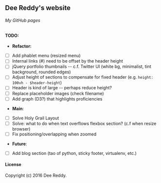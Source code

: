 ## Dee Reddy's website
###### My GitHub pages


#### TODO:
- **Refactor:**
+ [ ] Add phablet menu (resized menu)
+ [ ] Internal links (#) need to be offset by the header height
+ [ ] jQuery portfolio thumbnails -- c.f. Twitter UI (white bg, minimalist, tint background, rounded edges)
+ [ ] Adjust height of sections to compensate for fixed header (e.g. `height: 100vh - $header-height`)
+ [ ] Header is kind of large -- perhaps reduce height?
+ [ ] Replace placeholder images (check filename)
+ [ ] Add graph (D3?) that highlights proficiencies

- **Main**:
+ [ ] Solve Holy Grail Layout
+ [ ] Solve: what to do when text overflows flexbox section? (c.f when resize browser)
+ [ ] Fix positioning/overlapping when zoomed

- **Future**:
+ [ ] Add blog section (tao of python, sticky footer, virtualenv, etc.)

#### License
Copyright (c) 2016 Dee Reddy.
